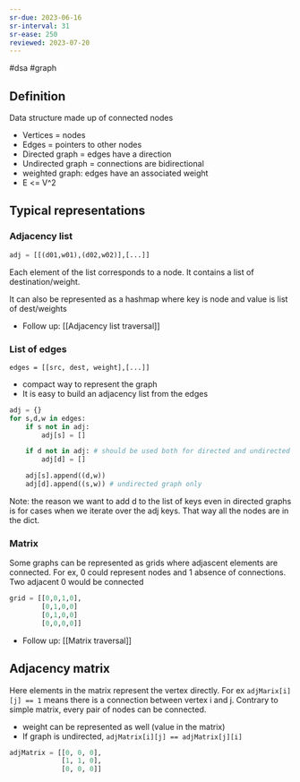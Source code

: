```yaml
---
sr-due: 2023-06-16
sr-interval: 31
sr-ease: 250
reviewed: 2023-07-20
---
```


#dsa #graph

## Definition

Data structure made up of connected nodes

- Vertices = nodes
- Edges = pointers to other nodes
- Directed graph = edges have a direction
- Undirected graph = connections are bidirectional
- weighted graph: edges have an associated weight
- E <= V^2

## Typical representations

### Adjacency list

```python
adj = [[(d01,w01),(d02,w02)],[...]]
```

Each element of the list corresponds to a node. It contains a list of destination/weight.

It can also be represented as a hashmap where key is node and value is list of dest/weights

- Follow up: [[Adjacency list traversal]]

### List of edges

```
edges = [[src, dest, weight],[...]]
```

- compact way to represent the graph
- It is easy to build an adjacency list from the edges

```python
adj = {}
for s,d,w in edges:
	if s not in adj:
		adj[s] = []

	if d not in adj: # should be used both for directed and undirected
		adj[d] = []

    adj[s].append((d,w))
    adj[d].append((s,w)) # undirected graph only
```

Note: the reason we want to add d to the list of keys even in directed graphs is for cases when
we iterate over the adj keys. That way all the nodes are in the dict.

### Matrix

Some graphs can be represented as grids where adjascent elements are connected.
For ex, 0 could represent nodes and 1 absence of connections. Two adjacent 0 would be connected

```python
grid = [[0,0,1,0],
		[0,1,0,0]
	    [0,1,0,0]
	    [0,0,0,0]]
```

- Follow up: [[Matrix traversal]]

## Adjacency matrix

Here elements in the matrix represent the vertex directly.
For ex `adjMarix[i][j] == 1` means there is a connection between vertex i and j.
Contrary to simple matrix, every pair of nodes can be connected.

- weight can be represented as well (value in the matrix)
- If graph is undirected, `adjMatrix[i][j] == adjMatrix[j][i]`

```python
adjMatrix = [[0, 0, 0],
             [1, 1, 0],
             [0, 0, 0]]
```
